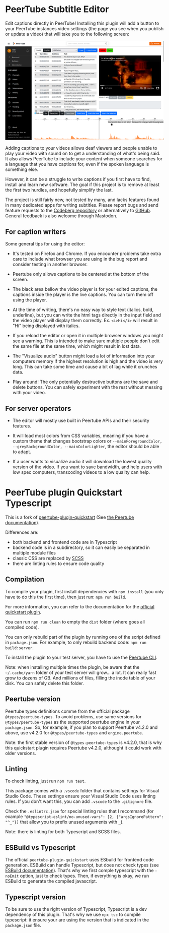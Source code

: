 # PeerTube Subtitle Editor

Edit captions directly in PeerTube! Installing this plugin will add a button to your PeerTube instances video settings (the page you see when you publish or update a video) that will take you to the following screen:

![Screenshot showing a video being edited in English.](/screenshot-1.png "Editor")

Adding captions to your videos allows deaf viewers and people unable to play your video with sound on to get a understanding of what's being said. It also allows PeerTube to include your content when someone searches for a language that you have captions for, even if the spoken language is something else.

However, it can be a struggle to write captions if you first have to find, install and learn new software. The goal if this project is to remove at least the first two hurdles, and hopefully simplify the last.

The project is still fairly new, not tested by many, and lacks features found in many dedicated apps for writing subtitles. Please report bugs and send feature requests to the [Codeberg repository](https://codeberg.org/herover/peertube-plugin-subtitle-editor/issues) or alternatively to [GitHub](https://github.com/Herover/peertube-plugin-subtitle-editor). General feedback is also welcome through Mastodon.

## For caption writers

Some general tips for using the editor:

* It's tested on Firefox and Chrome. If you encounter problems take extra care to include what browser you are using in the bug report and consider testing in another browser.

* Peertube only allows captions to be centered at the bottom of the screen.

* The black area bellow the video player is for your edited captions, the captions inside the player is the live captions. You can turn them off using the player.

* At the time of writing, there's no easy way to style text (italics, bold, underline), but you can write the html tags directly in the input field and the video player will display them correctly. Ex. `<i>Hi</i>` will result in "Hi" being displayed with italics.

* If you reload the editor or open it in multiple browser windows you might see a warning. This is intended to make sure multiple people don't edit the same file at the same time, which might result in lost data.

* The "Visualize audio" button might load a lot of information into your computers memory if the highest resolution is high and the video is very long. This can take some time and cause a bit of lag while it crunches data.

* Play around! The only potentially destructive buttons are the save and delete buttons. You can safely experiment with the rest without messing with your video.

## For server operators

* The editor will mostly use built in Peertube APIs and their security features.

* It will load most colors from CSS variables, meaning if you have a custom theme that changes bootstrap colors or `--mainForegroundColor, --greyBackgroundColor, --mainColorLighter`, the editor should be able to adapt.

* If a user wants to visualize audio it will download the lowest quality version of the video. If you want to save bandwidth, and help users with low spec computers, transcoding videos to a low quality can help.

# PeerTube plugin Quickstart Typescript

This is a fork of [peertube-plugin-quickstart](https://framagit.org/framasoft/peertube/peertube-plugin-quickstart)
(See [the Peertube documentation](https://docs.joinpeertube.org/#/contribute-plugins?id=write-a-plugintheme)).

Differences are:

* both backend and frontend code are in Typescript
* backend code is in a subdirectory, so it can easily be separated in multiple module files
* classic CSS are replaced by [SCSS](https://fr.wikipedia.org/wiki/Sass_(langage))
* there are linting rules to ensure code quality

## Compilation

To compile your plugin, first install dependencies with `npm install` (you only
have to do this the first time), then just run: `npm run build`.

For more information, you can refer to the documentation for the
[official quickstart plugin](https://docs.joinpeertube.org/#/contribute-plugins?id=write-a-plugintheme).

You can run `npm run clean` to empty the `dist` folder (where goes all compiled code).

You can only rebuild part of the plugin by running one of the script defined in
`package.json`. For example, to only rebuild backend code: `npm run build:server`.

To install the plugin to your test server, you have to use the
[Peertube CLI](https://docs.joinpeertube.org/contribute-plugins?id=test-your-plugintheme).

Note: when installing multiple times the plugin, be aware that the `~/.cache/yarn`
folder of your test server will grow... a lot. It can really fast grow to dozens
of GB. And millions of files, filling the inode table of your disk.
You can safely delete this folder.

## Peertube version

Peertube types definitions comme from the official package `@types/peertube-types`.
To avoid problems, use same versions for `@types/peertube-types` as the supported
peertube engine in your `package.json`.
So, for example, if you plan to support Peertube v4.2.0 and above, use v4.2.0 for
`@types/peertube-types` and `engine.peertube`.

Note: the first stable version of `@types-peertube-types` is v4.2.0, that is why
this quickstart plugin requires Peertube v4.2.0, althought it could work with
older versions.

## Linting

To check linting, just run `npm run test`.

This package comes with a `.vscode` folder that contains settings for
Visual Studio Code. These settings ensure your Visual Studio Code uses linting
rules. If you don't want this, you can add `.vscode` to the `.gitignore` file.

Check the `.eslintrc.json` for special linting rules that I recommand
(for example `"@typescript-eslint/no-unused-vars": [2, {"argsIgnorePattern": "^_"}]`
that allow you to prefix unused arguments with `_`).

Note: there is linting for both Typescript and SCSS files.

## ESBuild vs Typescript

The official `peertube-plugin-quickstart` uses ESbuild for frontend code generation.
ESBuild can handle Typescript, but does not check types 
(see [ESBuild documentation](https://esbuild.github.io/content-types/#typescript)).
That's why we first comple typescript with the `-noEmit` option, just to check types.
Then, if everything is okay, we run ESBuild to generate the compiled javascript.

## Typescript version

To be sure to use the right version of Typescript, Typescript is a dev dependency
of this plugin. That's why we use `npx tsc` to compile typescript: it ensure
your are using the version that is indicated in the `package.json` file.
